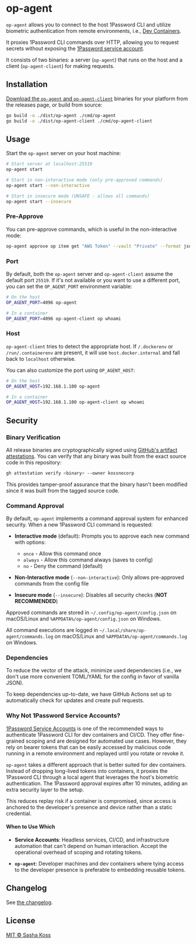 # op-agent

`op-agent` allows you to connect to the host 1Password CLI and utilize biometric authentication from remote environments, i.e., [Dev Containers](https://containers.dev/).

It proxies 1Password CLI commands over HTTP, allowing you to request secrets without exposing the [1Password service account](https://developer.1password.com/docs/service-accounts/).

It consists of two binaries: a server (`op-agent`) that runs on the host and a client (`op-agent-client`) for making requests.

## Installation

[Download the `op-agent` and `op-agent-client`](https://github.com/kossnocorp/op-agent/releases/latest) binaries for your platform from the releases page, or build from source:

```sh
go build -o ./dist/op-agent ./cmd/op-agent
go build -o ./dist/op-agent-client ./cmd/op-agent-client
```

## Usage

Start the `op-agent` server on your host machine:

```sh
# Start server at localhost:25519
op-agent start

# Start in non-interactive mode (only pre-approved commands)
op-agent start --non-interactive

# Start in insecure mode (UNSAFE - allows all commands)
op-agent start --insecure
```

### Pre-Approve

You can pre-approve commands, which is useful in the non-interactive mode:

```sh
op-agent approve op item get "AWS Token" --vault "Private" --format json
```

### Port

By default, both the `op-agent` server and `op-agent-client` assume the default port `25519`. If it's not available or you want to use a different port, you can set the `OP_AGENT_PORT` environment variable:

```sh
# On the host
OP_AGENT_PORT=4096 op-agent

# In a container
OP_AGENT_PORT=4096 op-agent-client op whoami
```

### Host

`op-agent-client` tries to detect the appropriate host. If `/.dockerenv` or `/run/.containerenv` are present, it will use `host.docker.internal` and fall back to `localhost` otherwise.

You can also customize the port using `OP_AGENT_HOST`:

```sh
# On the host
OP_AGENT_HOST=192.168.1.100 op-agent

# In a container
OP_AGENT_HOST=192.168.1.100 op-agent-client op whoami
```

## Security

### Binary Verification

All release binaries are cryptographically signed using [GitHub's artifact attestations](https://docs.github.com/en/actions/concepts/security/artifact-attestations). You can verify that any binary was built from the exact source code in this repository:

```sh
gh attestation verify <binary> --owner kossnocorp
```

This provides tamper-proof assurance that the binary hasn't been modified since it was built from the tagged source code.

### Command Approval

By default, `op-agent` implements a command approval system for enhanced security. When a new 1Password CLI command is requested:

- **Interactive mode** (default): Prompts you to approve each new command with options:

  - `once` - Allow this command once
  - `always` - Allow this command always (saves to config)
  - `no` - Deny the command (default)

- **Non-Interactive mode** (`--non-interactive`): Only allows pre-approved commands from the config file

- **Insecure mode** (`--insecure`): Disables all security checks (**NOT RECOMMENDED**)

Approved commands are stored in `~/.config/op-agent/config.json` on macOS/Linux and `%APPDATA%/op-agent/config.json` on Windows.

All command executions are logged in `~/.local/share/op-agent/commands.log` on macOS/Linux and `%APPDATA%/op-agent/commands.log` on Windows.

### Dependencies

To reduce the vector of the attack, minimize used dependencies (i.e., we don't use more convenient TOML/YAML for the config in favor of vanilla JSON).

To keep dependencies up-to-date, we have GitHub Actions set up to automatically check for updates and create pull requests.

### Why Not 1Password Service Accounts?

[1Password Service Accounts](https://developer.1password.com/docs/service-accounts/) is one of the recommended ways to authenticate 1Password CLI for dev containers and CI/CD. They offer fine-grained scoping and are designed for automated use cases. However, they rely on bearer tokens that can be easily accessed by malicious code running in a remote environment and replayed until you rotate or revoke it.

`op-agent` takes a different approach that is better suited for dev containers. Instead of dropping long-lived tokens into containers, it proxies the 1Password CLI through a local agent that leverages the host's biometric authentication. The 1Password approval expires after 10 minutes, adding an extra security layer to the setup.

This reduces replay risk if a container is compromised, since access is anchored to the developer's presence and device rather than a static credential.

#### When to Use Which

- **Service Accounts**: Headless services, CI/CD, and infrastructure automation that can't depend on human interaction. Accept the operational overhead of scoping and rotating tokens.

- **`op-agent`**: Developer machines and dev containers where tying access to the developer presence is preferable to embedding reusable tokens.

## Changelog

See [the changelog](./CHANGELOG.md).

## License

[MIT © Sasha Koss](https://koss.nocorp.me/mit/)
